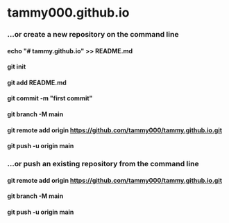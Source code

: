 # tammy000.github.io

### …or create a new repository on the command line
####  echo "# tammy.github.io" >> README.md
####  git init
#### git add README.md
#### git commit -m "first commit"
#### git branch -M main
#### git remote add origin https://github.com/tammy000/tammy.github.io.git
#### git push -u origin main

### …or push an existing repository from the command line
#### git remote add origin https://github.com/tammy000/tammy.github.io.git
#### git branch -M main
#### git push -u origin main
